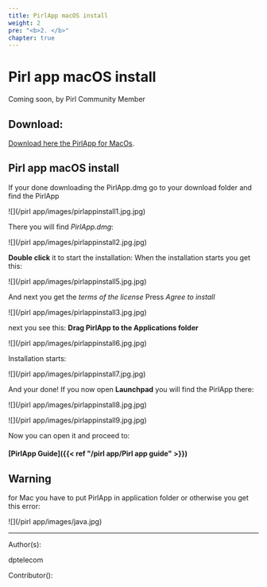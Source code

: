 ```yaml
---
title: PirlApp macOS install
weight: 2
pre: "<b>2. </b>"
chapter: true
---
```


# Pirl app macOS install

Coming soon, by Pirl Community Member

## Download:
[Download here the PirlApp for MacOs](https://drive.google.com/file/d/1K0pQ1nskpH8DmRS5LIdDbDE04ddLnEDV/view?usp=sharing "PirlApp for MacOs").

## Pirl app macOS install

If your done downloading the PirlApp.dmg go to your download folder and find the PirlApp

![](/pirl app/images/pirlappinstall1.jpg.jpg)

There you will find *PirlApp.dmg*:

![](/pirl app/images/pirlappinstall2.jpg.jpg)

**Double click** it to start the installation:
When the installation starts you get this:


![](/pirl app/images/pirlappinstall5.jpg.jpg)

And next you get the *terms of the license*
Press *Agree to install*

![](/pirl app/images/pirlappinstall3.jpg.jpg)

next you see this:
**Drag PirlApp to the Applications folder**

![](/pirl app/images/pirlappinstall6.jpg.jpg)

Installation starts:

![](/pirl app/images/pirlappinstall7.jpg.jpg)

And your done!
If you now open **Launchpad** you will find the PirlApp there:

![](/pirl app/images/pirlappinstall8.jpg.jpg)

![](/pirl app/images/pirlappinstall9.jpg.jpg)

Now you can open it and proceed to:

#### [PirlApp Guide]({{< ref "/pirl app/Pirl app guide" >}})



## Warning


for Mac you have to put PirlApp in application folder or otherwise you get this error:

![](/pirl app/images/java.jpg)






















---
Author(s):

dptelecom

Contributor():

